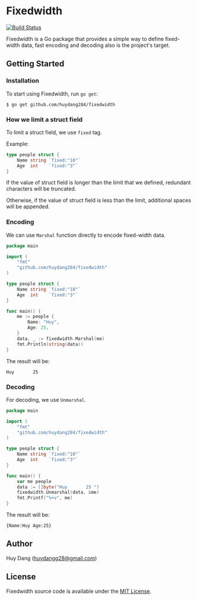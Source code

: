 # Fixedwidth
[![Build Status](https://travis-ci.org/huydang284/fixedwidth.svg?branch=master)](https://travis-ci.org/huydang284/fixedwidth)

Fixedwidth is a Go package that provides a simple way to define fixed-width data, fast encoding and decoding also is the project's target.

## Getting Started
### Installation
To start using Fixedwidth, run `go get`:
``` 
$ go get github.com/huydang284/fixedwidth
```

### How we limit a struct field
To limit a struct field, we use `fixed` tag.

Example:
```go
type people struct {
    Name string `fixed:"10"`
    Age  int    `fixed:"3"`
}
```

If the value of struct field is longer than the limit that we defined, redundant characters will be truncated.

Otherwise, if the value of struct field is less than the limit, additional spaces will be appended.

### Encoding
We can use `Marshal` function directly to encode fixed-width data.

```go
package main

import (
    "fmt"
    "github.com/huydang284/fixedwidth"
)

type people struct {
    Name string `fixed:"10"`
    Age  int    `fixed:"3"`
}

func main() {
    me := people {
        Name: "Huy",
        Age: 25,
    }
    data, _ := fixedwidth.Marshal(me)
    fmt.Println(string(data))
}
```

The result will be:
```
Huy       25 
```

### Decoding
For decoding, we use `Unmarshal`.

```go
package main

import (
    "fmt"
    "github.com/huydang284/fixedwidth"
)

type people struct {
    Name string `fixed:"10"`
    Age  int    `fixed:"3"`
}

func main() {
    var me people
    data := []byte("Huy       25 ")
    fixedwidth.Unmarshal(data, &me)
    fmt.Printf("%+v", me)
}
```

The result will be:
```
{Name:Huy Age:25}
```

## Author
Huy Dang ([huydangg28@gmail.com](mailto:huydangg28@gmail.com))

## License
Fixedwidth source code is available under the [MIT License](https://github.com/huydang284/fixedwidth/blob/master/LICENSE).